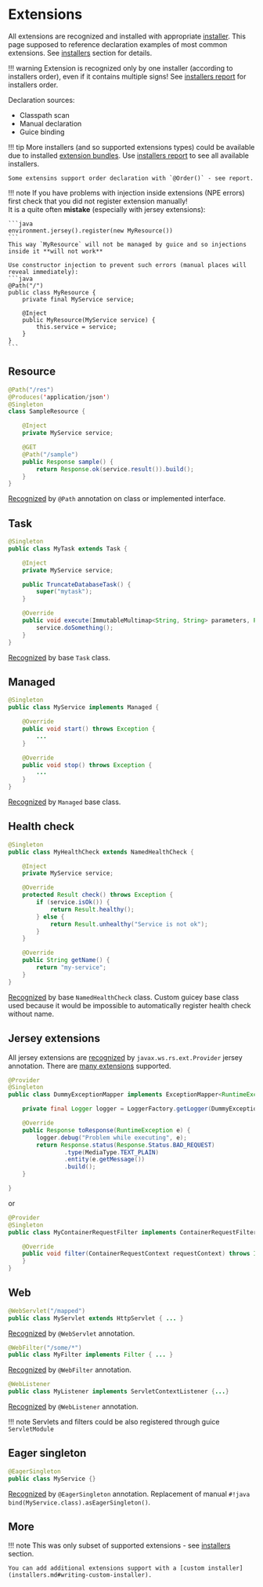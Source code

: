 # Extensions

All extensions are recognized and installed with appropriate [installer](installers.md). This page supposed
to reference declaration examples of most common extensions. See [installers](../installers/resource.md) 
section for details.

!!! warning
    Extension is recognized only by one installer (according to installers order), even if it contains multiple signs!
    See [installers report](diagnostic/installers-report.md) for installers order.

Declaration sources:

* Classpath scan
* Manual declaration
* Guice binding

!!! tip
    More installers (and so supported extensions types) could be available due to installed [extension bundles](../extras/bom.md).
    Use [installers report](diagnostic/installers-report.md) to see all available installers.
    
    Some extensins support order declaration with `@Order()` - see report.


!!! note
    If you have problems with injection inside extensions (NPE errors) first check that you did not register extension manually!  
    It is a quite often **mistake** (especially with jersey extensions):
    
    ```java
    environment.jersey().register(new MyResource())
    ```
    This way `MyResource` will not be managed by guice and so injections inside it **will not work**
     
    Use constructor injection to prevent such errors (manual places will reveal immediately):
    ```java
    @Path("/")
    public class MyResource {
        private final MyService service;
        
        @Inject
        public MyResource(MyService service) {
            this.service = service;
        }
    }
    ```
   

## Resource

```java
@Path("/res")
@Produces('application/json')   
@Singleton
class SampleResource {

    @Inject
    private MyService service;

    @GET
    @Path("/sample")
    public Response sample() {
        return Response.ok(service.result()).build();
    }
}
```

[Recognized](../installers/resource.md) by `@Path` annotation on class or implemented interface.

## Task

```java 
@Singleton
public class MyTask extends Task {

    @Inject
    private MyService service;

    public TruncateDatabaseTask() {
        super("mytask");
    }

    @Override
    public void execute(ImmutableMultimap<String, String> parameters, PrintWriter output) throws Exception {
        service.doSomething();
    }
}
``` 

[Recognized](../installers/task.md) by base `Task` class.

## Managed

```java                                     
@Singleton
public class MyService implements Managed {

    @Override
    public void start() throws Exception {
        ...
    }

    @Override
    public void stop() throws Exception {
        ...
    }
}
```   

[Recognized](../installers/managed.md) by `Managed` base class.

## Health check

```java          
@Singleton
public class MyHealthCheck extends NamedHealthCheck {

    @Inject
    private MyService service;

    @Override
    protected Result check() throws Exception {
        if (service.isOk()) {
            return Result.healthy();
        } else {
            return Result.unhealthy("Service is not ok");
        }
    }

    @Override
    public String getName() {
        return "my-service";
    }
}
```  

[Recognized](../installers/healthcheck.md) by base `NamedHealthCheck` class. Custom guicey base class 
used because it would be impossible to automatically register health check without name.  

## Jersey extensions

All jersey extensions are [recognized](../installers/jersey-ext.md) by `javax.ws.rs.ext.Provider` jersey annotation. 
There are [many extensions](../installers/jersey-ext.md) supported.

```java
@Provider
@Singleton
public class DummyExceptionMapper implements ExceptionMapper<RuntimeException> {

    private final Logger logger = LoggerFactory.getLogger(DummyExceptionMapper.class);

    @Override
    public Response toResponse(RuntimeException e) {
        logger.debug("Problem while executing", e);
        return Response.status(Response.Status.BAD_REQUEST)
                .type(MediaType.TEXT_PLAIN)
                .entity(e.getMessage())
                .build();
    }

}
```        

or 

```java
@Provider       
@Singleton
public class MyContainerRequestFilter implements ContainerRequestFilter {

    @Override
    public void filter(ContainerRequestContext requestContext) throws IOException {
    }
}
```        

## Web

```java
@WebServlet("/mapped")
public class MyServlet extends HttpServlet { ... }
```   

[Recognized](../installers/servlet.md) by `@WebServlet` annotation. 

```java
@WebFilter("/some/*")
public class MyFilter implements Filter { ... }
```

[Recognized](../installers/filter.md) by `@WebFilter` annotation. 

```java
@WebListener
public class MyListener implements ServletContextListener {...}
```

[Recognized](../installers/listener.md) by `@WebListener` annotation.

!!! note
    Servlets and filters could be also registered through guice `ServletModule`
    
## Eager singleton

```java
@EagerSingleton
public class MyService {}
```                          

[Recognized](../installers/eager.md) by `@EagerSingleton` annotation. Replacement
of manual `#!java bind(MyService.class).asEagerSingleton()`.

## More

!!! note
    This was only subset of supported extensions - see [installers](../installers/resource.md) 
    section.
         
    You can add additional extensions support with a [custom installer](installers.md#writing-custom-installer).